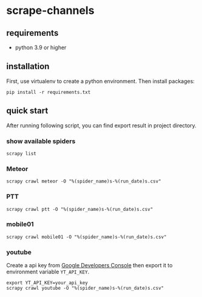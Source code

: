 # scrape-channels

## requirements
- python 3.9 or higher

## installation
First, use virtualenv to create a python environment.
Then install packages:
```shell
pip install -r requirements.txt
```

## quick start
After running following script, you can find export result in project directory. 

### show available spiders
```shell
scrapy list
```

### Meteor
```shell
scrapy crawl meteor -O "%(spider_name)s-%(run_date)s.csv"
```

### PTT
```shell
scrapy crawl ptt -O "%(spider_name)s-%(run_date)s.csv"
```

### mobile01
```shell   
scrapy crawl mobile01 -O "%(spider_name)s-%(run_date)s.csv"
```

### youtube
Create a api key from [Google Developers Console](https://console.developers.google.com/) then export it to environment variable `YT_API_KEY`.
```shell
export YT_API_KEY=your_api_key
scrapy crawl youtube -O "%(spider_name)s-%(run_date)s.csv"
```
